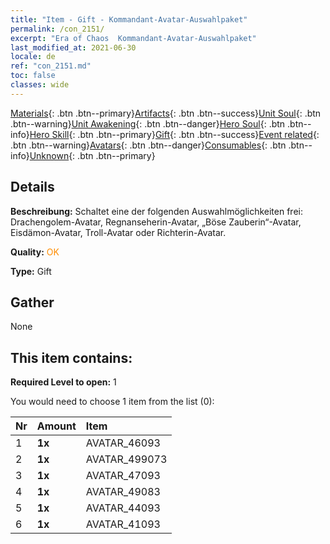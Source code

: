 ```yaml
---
title: "Item - Gift - Kommandant-Avatar-Auswahlpaket"
permalink: /con_2151/
excerpt: "Era of Chaos  Kommandant-Avatar-Auswahlpaket"
last_modified_at: 2021-06-30
locale: de
ref: "con_2151.md"
toc: false
classes: wide
---
```

 [Materials](/ItemsDE/){: .btn .btn--primary}[Artifacts](/ItemsDE/Artifacts/){: .btn .btn--success}[Unit Soul](/ItemsDE/UnitSoul/){: .btn .btn--warning}[Unit Awakening](/ItemsDE/UnitAwakening/){: .btn .btn--danger}[Hero Soul](/ItemsDE/HeroSoul/){: .btn .btn--info}[Hero Skill](/ItemsDE/HeroSkill/){: .btn .btn--primary}[Gift](/ItemsDE/Gift/){: .btn .btn--success}[Event related](/ItemsDE/Events/){: .btn .btn--warning}[Avatars](/ItemsDE/Avatars/){: .btn .btn--danger}[Consumables](/ItemsDE/Consumables/){: .btn .btn--info}[Unknown](/ItemsDE/Unknown/){: .btn .btn--primary}

## Details
 **Beschreibung:** Schaltet eine der folgenden Auswahlmöglichkeiten frei: Drachengolem-Avatar, Regnanseherin-Avatar, „Böse Zauberin“-Avatar, Eisdämon-Avatar, Troll-Avatar oder Richterin-Avatar.

 **Quality:** <span style="color: #FF8C00">OK</span>

 **Type:** Gift

## Gather

  None

## This item contains:

 **Required Level to open:** 1

 You would need to choose 1 item from the list (0):

  | Nr | Amount |     Item    |
  |:---|:-------|:------------|
  | 1 |  **1x** | AVATAR_46093 |  | 
  | 2 |  **1x** | AVATAR_499073 |  | 
  | 3 |  **1x** | AVATAR_47093 |  | 
  | 4 |  **1x** | AVATAR_49083 |  | 
  | 5 |  **1x** | AVATAR_44093 |  | 
  | 6 |  **1x** | AVATAR_41093 |  | 

